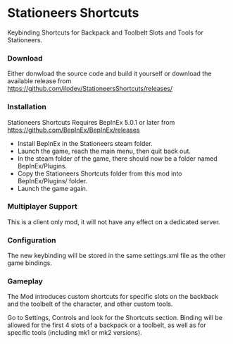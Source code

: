 # Stationeers Shortcuts
Keybinding Shortcuts for Backpack and Toolbelt Slots and Tools for Stationeers.

### Download
Either donwload the source code and build it yourself or download the available release from
https://github.com/ilodev/StationeersShortcuts/releases/

### Installation
Stationeers Shortcuts Requires BepInEx 5.0.1 or later from 
https://github.com/BepInEx/BepInEx/releases

- Install BepInEx in the Stationeers steam folder.
- Launch the game, reach the main menu, then quit back out.
- In the steam folder of the game, there should now be a folder named BepInEx/Plugins.
- Copy the Stationeers Shortcuts folder from this mod into BepInEx/Plugins/ folder.
- Launch the game again.

### Multiplayer Support
This is a client only mod, it will not have any effect on a dedicated server.

### Configuration
The new keybinding will be stored in the same settings.xml file as the other game 
bindings.

### Gameplay
The Mod introduces custom shortcuts for specific slots on the backback and the toolbelt
of the character, and other custom tools.

Go to Settings, Controls and look for the Shortcuts section. Binding will be allowed for 
the first 4 slots of a backpack or a toolbelt, as well as for specific tools (including
mk1 or mk2 versions).


